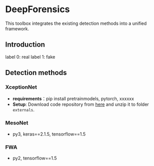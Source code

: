 # DeepForensics
This toolbox integrates the existing detection methods into a unified framework.


## Introduction
label 0: real
label 1: fake

## Detection methods

### XceptionNet
* __requirements__：pip install pretrainmodels, pytorch, xxxxxx
* __Setup__: Download code repository from [here](https://drive.google.com/open?id=10oYOGDM0FaPNwOYr-E_3g1WPxNTQnlTb) and unzip it to folder `externals`.

### MesoNet
* py3, keras==2.1.5, tensorflow==1.5


### FWA
* py2, tensorflow==1.5
